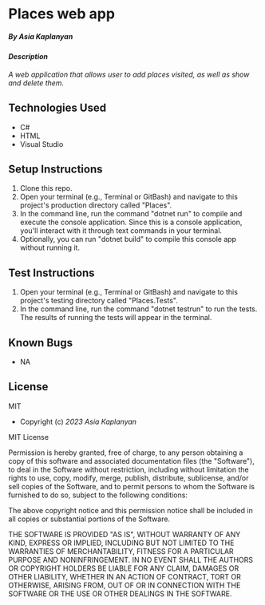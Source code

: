 # Places web app

##### By _Asia Kaplanyan_

#### _Description_

_A web application that allows user to add places visited, as well as show and delete them._

## Technologies Used

* C#
* HTML
* Visual Studio

## Setup Instructions

1. Clone this repo.
2. Open your terminal (e.g., Terminal or GitBash) and navigate to this project's production directory called "Places".
3. In the command line, run the command "dotnet run" to compile and execute the console application. Since this is a console application, you'll interact with it through text commands in your terminal.
4. Optionally, you can run "dotnet build" to compile this console app without running it.

## Test Instructions

1. Open your terminal (e.g., Terminal or GitBash) and navigate to this project's testing directory called "Places.Tests".
2. In the command line, run the command "dotnet testrun" to run the tests. The results of running the tests will appear in the terminal.

## Known Bugs

* NA

## License

MIT

* Copyright (c) _2023_ _Asia Kaplanyan_

MIT License

Permission is hereby granted, free of charge, to any person obtaining a copy of this software and associated documentation files (the "Software"), to deal in the Software without restriction, including without limitation the rights to use, copy, modify, merge, publish, distribute, sublicense, and/or sell copies of the Software, and to permit persons to whom the Software is furnished to do so, subject to the following conditions:

The above copyright notice and this permission notice shall be included in all copies or substantial portions of the Software.

THE SOFTWARE IS PROVIDED "AS IS", WITHOUT WARRANTY OF ANY KIND, EXPRESS OR IMPLIED, INCLUDING BUT NOT LIMITED TO THE WARRANTIES OF MERCHANTABILITY, FITNESS FOR A PARTICULAR PURPOSE AND NONINFRINGEMENT. IN NO EVENT SHALL THE AUTHORS OR COPYRIGHT HOLDERS BE LIABLE FOR ANY CLAIM, DAMAGES OR OTHER LIABILITY, WHETHER IN AN ACTION OF CONTRACT, TORT OR OTHERWISE, ARISING FROM, OUT OF OR IN CONNECTION WITH THE SOFTWARE OR THE USE OR OTHER DEALINGS IN THE SOFTWARE.



